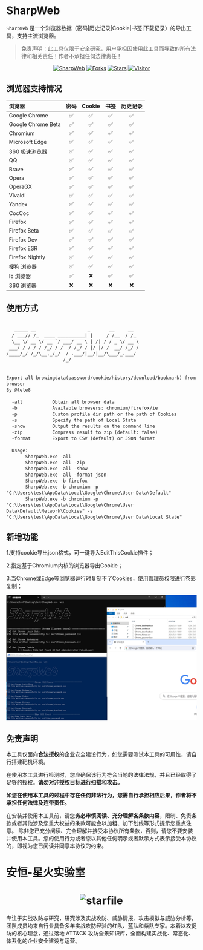 # SharpWeb

`SharpWeb` 是一个浏览器数据（密码|历史记录|Cookie|书签|下载记录）的导出工具，支持主流浏览器。


> 免责声明：此工具仅限于安全研究，用户承担因使用此工具而导致的所有法律和相关责任！作者不承担任何法律责任！

<p align="center">
    <a href="https://github.com/StarfireLab/SharpWeb"></a>
    <a href="https://github.com/StarfireLab/SharpWeb"><img alt="SharpWeb" src="https://img.shields.io/badge/SharpWeb-green"></a>
    <a href="https://github.com/StarfireLab/SharpWeb"><img alt="Forks" src="https://img.shields.io/github/forks/StarfireLab/SharpWeb"></a>
  <a href="https://github.com/StarfireLab/SharpWeb"><img alt="Stars" src="https://img.shields.io/github/stars/StarfireLab/SharpWeb.svg?style=social&label=Stars"></a>
     <a href="https://github.com/lele8"><img alt="Visitor" src="https://visitor-badge.laobi.icu/badge?page_id=StarfireLab.SharpWeb"></a>

## 浏览器支持情况

| 浏览器                | 密码  | Cookie | 书签  | 历史记录 |
|:-------------------|:---:|:------:|:---:|:----:|
| Google Chrome      |  ✅  |   ✅    |  ✅  |  ✅   |
| Google Chrome Beta |  ✅  |   ✅    |  ✅  |  ✅   |
| Chromium           |  ✅  |   ✅    |  ✅  |  ✅   |
| Microsoft Edge     |  ✅  |   ✅    |  ✅  |  ✅   |
| 360 极速浏览器          |  ✅  |   ✅    |  ✅  |  ✅   |
| QQ                 |  ✅  |   ✅    |  ✅  |  ✅   |
| Brave              |  ✅  |   ✅    |  ✅  |  ✅   |
| Opera              |  ✅  |   ✅    |  ✅  |  ✅   |
| OperaGX            |  ✅  |   ✅    |  ✅  |  ✅   |
| Vivaldi            |  ✅  |   ✅    |  ✅  |  ✅   |
| Yandex             |  ✅  |   ✅    |  ✅  |  ✅   |
| CocCoc             |  ✅  |   ✅    |  ✅  |  ✅   |
| Firefox            |  ✅  |   ✅    |  ✅  |  ✅   |
| Firefox Beta       |  ✅  |   ✅    |  ✅  |  ✅   |
| Firefox Dev        |  ✅  |   ✅    |  ✅  |  ✅   |
| Firefox ESR        |  ✅  |   ✅    |  ✅  |  ✅   |
| Firefox Nightly    |  ✅  |   ✅    |  ✅  |  ✅   |
| 搜狗 浏览器 | ✅ | ✅ | ✅ | ✅ |
| IE 浏览器             |  ✅  |   ❌   |  ✅  |  ✅   |
| 360 浏览器             |  ❌  |   ❌    |  ❌  |  ❌   |

## 使用方式

```

   _____ __                   _       __     __
  / ___// /_  ____ __________| |     / /__  / /_
  \__ \/ __ \/ __ `/ ___/ __ \ | /| / / _ \/ __ \
 ___/ / / / / /_/ / /  / /_/ / |/ |/ /  __/ /_/ /
/____/_/ /_/\__,_/_/  / .___/|__/|__/\___/_.___/
                     /_/


Export all browingdata(password/cookie/history/download/bookmark) from browser
By @lele8

  -all           Obtain all browser data
  -b             Available browsers: chromium/firefox/ie
  -p             Custom profile dir path or the path of Cookies
  -s             Specify the path of Local State
  -show          Output the results on the command line
  -zip           Compress result to zip (default: false)
  -format        Export to CSV (default) or JSON format

  Usage:
       SharpWeb.exe -all
       SharpWeb.exe -all -zip
       SharpWeb.exe -all -show
       SharpWeb.exe -all -format json
       SharpWeb.exe -b firefox
       SharpWeb.exe -b chromium -p "C:\Users\test\AppData\Local\Google\Chrome\User Data\Default"
       SharpWeb.exe -b chromium -p "C:\Users\test\AppData\Local\Google\Chrome\User Data\Default\Network\Cookies" -s "C:\Users\test\AppData\Local\Google\Chrome\User Data\Local State"
```

## 新增功能

1.支持cookie导出json格式，可一键导入EditThisCookie插件；

2.指定基于Chromium内核的浏览器导出Cookie；

3.当Chrome或Edge等浏览器运行时复制不了Cookies，使用管理员权限进行卷影复制；

<img src="img/vsscopy.png" alt="vsscopy">

## 免责声明

本工具仅面向**合法授权**的企业安全建设行为，如您需要测试本工具的可用性，请自行搭建靶机环境。

在使用本工具进行检测时，您应确保该行为符合当地的法律法规，并且已经取得了足够的授权。**请勿对非授权目标进行扫描和攻击。**

**如您在使用本工具的过程中存在任何非法行为，您需自行承担相应后果，作者将不承担任何法律及连带责任。**

在安装并使用本工具前，请您**务必审慎阅读、充分理解各条款内容**，限制、免责条款或者其他涉及您重大权益的条款可能会以加粗、加下划线等形式提示您重点注意。 除非您已充分阅读、完全理解并接受本协议所有条款，否则，请您不要安装并使用本工具。您的使用行为或者您以其他任何明示或者默示方式表示接受本协议的，即视为您已阅读并同意本协议的约束。

# 安恒-星火实验室

<h1 align="center">
  <img src="img/starfile.jpeg" alt="starfile" width="200px">
  <br>
</h1>

专注于实战攻防与研究，研究涉及实战攻防、威胁情报、攻击模拟与威胁分析等，团队成员均来自行业具备多年实战攻防经验的红队、蓝队和紫队专家。本着以攻促防的核心理念，通过落地 ATT&CK 攻防全景知识库，全面构建实战化、常态化、体系化的企业安全建设与运营。
